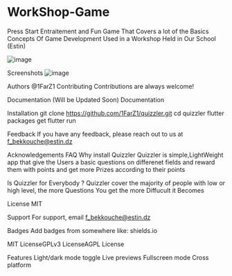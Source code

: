 # WorkShop-Game
Press Start
Entraitement and Fun Game That Covers a lot of the Basics Concepts Of Game Development Used in a Workshop Held in Our School (Estin)

![image](https://cdn.discordapp.com/attachments/655813037483360276/1075945705551712306/Artboard_2_1.png)

Screenshots
![image](https://cdn.discordapp.com/attachments/655813037483360276/1075946365265395793/game_1.png)

Authors
@1FarZ1
Contributing
Contributions are always welcome!

Documentation
(Will be Updated Soon)
Documentation

Installation
git clone https://github.com/1FarZ1/quizzler.git cd quizzler flutter packages get flutter run

Feedback
If you have any feedback, please reach out to us at f_bekkouche@estin.dz

Acknowledgements
FAQ
Why install Quizzler
Quizzler is simple,LightWeight app that give the Users a basic questions on differenet fields and reward them with points and get more Prizes according to their points

Is Quizzler for Everybody ?
Quizzler cover the majority of people with low or high level, the more Questions You get the more Diffucult it Becomes

License
MIT

Support
For support, email f_bekkouche@estin.dz

Badges
Add badges from somewhere like: shields.io

MIT LicenseGPLv3 LicenseAGPL License

Features
Light/dark mode toggle
Live previews
Fullscreen mode
Cross platform
